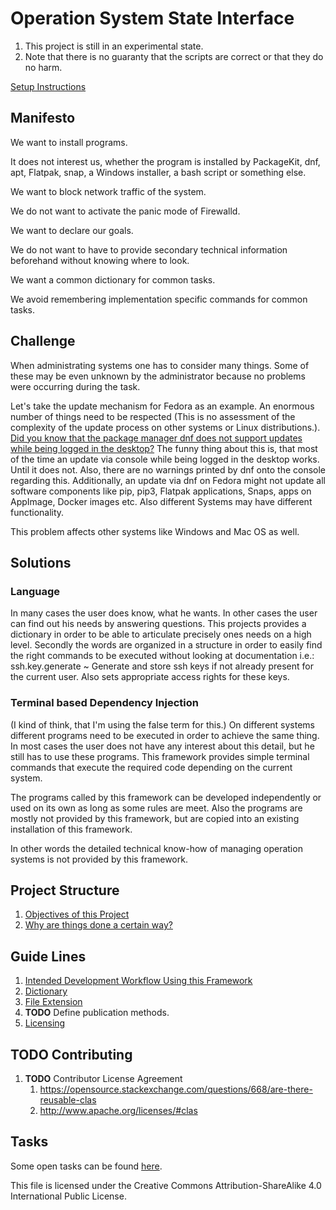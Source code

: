 # Operation System State Interface
1. This project is still in an experimental state.
1. Note that there is no guaranty that the scripts are correct or that they do no harm.

[Setup Instructions](./doc/setup.md)

## Manifesto
We want to install programs.

It does not interest us, whether the program is installed by PackageKit, dnf, apt, Flatpak, snap, a Windows installer, a bash script or something else.

We want to block network traffic of the system.

We do not want to activate the panic mode of Firewalld.

We want to declare our goals.

We do not want to have to provide secondary technical information beforehand without knowing where to look.

We want a common dictionary for common tasks.

We avoid remembering implementation specific commands for common tasks.
## Challenge
When administrating systems one has to consider many things.
Some of these may be even unknown by the administrator because no problems were occurring during the task.

Let's take the update mechanism for Fedora as an example.
An enormous number of things need to be respected (This is no assessment of the complexity of the update process on other systems or Linux distributions.).
[Did you know that the package manager dnf does not support updates while being logged in the desktop?](https://lwn.net/Articles/702629/)
The funny thing about this is, that most of the time an update via console while being logged in the desktop works.
Until it does not.
Also, there are no warnings printed by dnf onto the console regarding this.
Additionally, an update via dnf on Fedora might not update all software components like pip, pip3, Flatpak applications, Snaps, apps on AppImage, Docker images etc.
Also different Systems may have different functionality.

This problem affects other systems like Windows and Mac OS as well.
## Solutions

### Language
In many cases the user does know, what he wants.
In other cases the user can find out his needs by answering questions.
This projects provides a dictionary in order to be able to articulate precisely ones needs on a high level.
Secondly the words are organized in a structure in order to easily find the right commands to be executed without looking at documentation i.e.:
ssh.key.generate ~ Generate and store ssh keys if not already present for the current user.
Also sets appropriate access rights for these keys. 

### Terminal based Dependency Injection
(I kind of think, that I'm using the false term for this.)
On different systems different programs need to be executed in order to achieve the same thing.
In most cases the user does not have any interest about this detail, but he still has to use these programs.
This framework provides simple terminal commands that execute the required code depending on the current system.

The programs called by this framework can be developed independently or used on its own as long as some rules are meet.
Also the programs are mostly not provided by this framework, but are copied into an existing installation of this framework.

In other words the detailed technical know-how of managing operation systems is not provided by this framework.

## Project Structure
1. [Objectives of this Project](./doc/objectives.md)
1. [Why are things done a certain way?](./doc/reasoning.md)
## Guide Lines
1. [Intended Development Workflow Using this Framework](doc/development.workflow.md)
1. [Dictionary](doc/guide.lines/dictionary.md)
1. [File Extension](doc/guide.lines/file.extensions.md)
1. __TODO__ Define publication methods.
1. [Licensing](doc/licensing.md)
## __TODO__ Contributing
   1. __TODO__ Contributor License Agreement
      1. https://opensource.stackexchange.com/questions/668/are-there-reusable-clas
      1. http://www.apache.org/licenses/#clas
## Tasks
Some open tasks can be found [here](doc/tasks.md).

This file is licensed under the Creative Commons Attribution-ShareAlike 4.0 International Public License.

